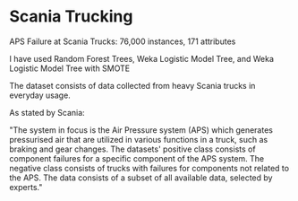 # Scania Trucking

APS Failure at Scania Trucks: 76,000 instances, 171 attributes

I have used Random Forest Trees, Weka Logistic Model Tree, and Weka Logistic Model Tree with SMOTE

The dataset consists of data collected from heavy Scania trucks in everyday usage. 

As stated by Scania:

"The system in focus is the Air Pressure system (APS) which generates pressurised air that are utilized in various functions 
in a truck, such as braking and gear changes. The datasets' positive class consists of component failures for a specific component of the APS system. The negative class consists of trucks with failures for components not related to the APS. The data consists of a subset of all available data, selected by experts."
